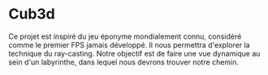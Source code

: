 # Cub3d
Ce projet est inspiré du jeu éponyme mondialement connu, considéré comme le premier FPS jamais développé. Il nous permettra d'explorer la technique du ray-casting. Notre objectif est de faire une vue dynamique au sein d'un labyrinthe, dans lequel nous devrons trouver notre chemin. 
